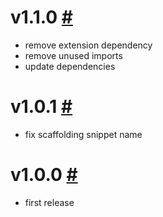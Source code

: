 # v1.1.0 [#](https://github.com/idleberg/vscode-nsis/releases/tag/1.1.0)

- remove extension dependency
- remove unused imports
- update dependencies

# v1.0.1 [#](https://github.com/idleberg/vscode-nsis/releases/tag/1.0.1)

- fix scaffolding snippet name

# v1.0.0 [#](https://github.com/idleberg/vscode-nsis/releases/tag/1.0.0)

- first release
